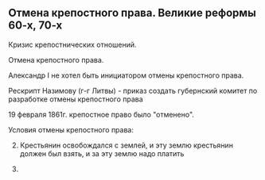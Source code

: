 
## Отмена крепостного права. Великие реформы 60-х, 70-х  

Кризис крепостнических отношений.

Отмена крепостного права. 

Александр I не хотел быть инициатором отмены крепостного права. 

Рескрипт Назимову (г-г Литвы) - приказ создать губернский комитет по разработке отмены крепостного права 

19 февраля 1861г. крепостное право было "отменено".

Условия отмены крепостного права:

2. Крестьянин освобождался с землей, и эту землю крестьянин должен был взять, и за эту землю надо платить 

3. 